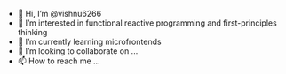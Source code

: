 - 👋 Hi, I’m @vishnu6266
- 👀 I’m interested in functional reactive programming and first-principles thinking
- 🌱 I’m currently learning microfrontends
- 💞️ I’m looking to collaborate on ...
- 📫 How to reach me ...

<!---
vishnu6266/vishnu6266 is a ✨ special ✨ repository because its `README.md` (this file) appears on your GitHub profile.
You can click the Preview link to take a look at your changes.
--->

